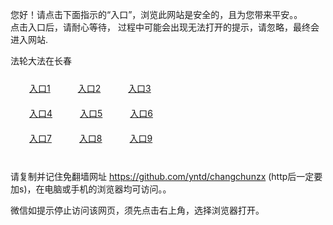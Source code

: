 您好！请点击下面指示的“入口”，浏览此网站是安全的，且为您带来平安。。 <br/>
点击入口后，请耐心等待， 过程中可能会出现无法打开的提示，请忽略，最终会进入网站. </br>

法轮大法在长春<br/>
<div style="padding:10px"><a style="margin:20px" target="_blank" href="https://deomvhoyyouwl.cloudfront.net/2Qpsp?vgzzwupt" id="ccLink1" rel="nofollow">入口1</a> <a target="_blank" style="margin:20px" href="https://d31e5vmo0c4sio.cloudfront.net/2Qpsp?gyzmnln" id="ccLink2" rel="nofollow">入口2</a> <a style="margin:20px" target="_blank" href="https://d1c5llslswo6gk.cloudfront.net/2Qpsp?pzskfmgg" id="ccLink3" rel="nofollow">入口3</a></div>

<div style="padding:10px" ><a style="margin:20px" target="_blank" href="https://deomvhoyyouwl.cloudfront.net/2Qpsp?vgzzwupt" id="ccLink4" rel="nofollow">入口4</a> <a style="margin:20px" href="https://d31e5vmo0c4sio.cloudfront.net/2Qpsp?gyzmnln" target="_blank" id="ccLink5" rel="nofollow">入口5</a> <a style="margin:20px" href="https://d1c5llslswo6gk.cloudfront.net/2Qpsp?pzskfmgg" target="_blank" id="ccLink6" rel="nofollow">入口6</a></div>

<div style="padding:10px"><a style="margin:20px" target="_blank" href="https://deomvhoyyouwl.cloudfront.net/2Qpsp?vgzzwupt" id="ccLink7" rel="nofollow">入口7</a> <a style="margin:20px" href="https://d31e5vmo0c4sio.cloudfront.net/2Qpsp?gyzmnln" target="_blank" id="ccLink8" rel="nofollow">入口8</a> <a style="margin:20px" target="_blank" href="https://d1c5llslswo6gk.cloudfront.net/2Qpsp?pzskfmgg" id="ccLink9" rel="nofollow">入口9</a></div>

<br/>



请复制并记住免翻墙网址 https://github.com/yntd/changchunzx (http后一定要加s)，在电脑或手机的浏览器均可访问。。<br/>

微信如提示停止访问该网页，须先点击右上角，选择浏览器打开。
